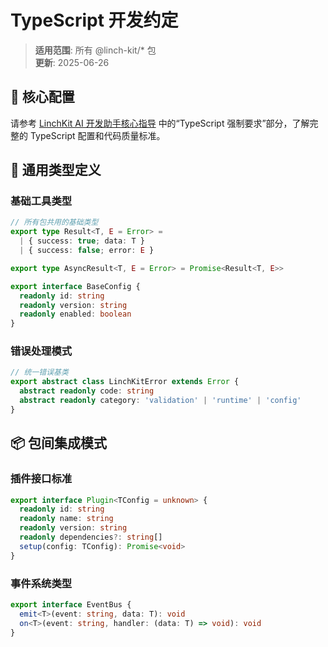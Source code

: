 # TypeScript 开发约定

> **适用范围**: 所有 @linch-kit/* 包  
> **更新**: 2025-06-26

## 🎯 核心配置

请参考 [LinchKit AI 开发助手核心指导](../../MASTER_GUIDELINES.md) 中的“TypeScript 强制要求”部分，了解完整的 TypeScript 配置和代码质量标准。

## 🔧 通用类型定义

### 基础工具类型
```typescript
// 所有包共用的基础类型
export type Result<T, E = Error> = 
  | { success: true; data: T }
  | { success: false; error: E }

export type AsyncResult<T, E = Error> = Promise<Result<T, E>>

export interface BaseConfig {
  readonly id: string
  readonly version: string
  readonly enabled: boolean
}
```

### 错误处理模式
```typescript
// 统一错误基类
export abstract class LinchKitError extends Error {
  abstract readonly code: string
  abstract readonly category: 'validation' | 'runtime' | 'config'
}
```

## 📦 包间集成模式

### 插件接口标准
```typescript
export interface Plugin<TConfig = unknown> {
  readonly id: string
  readonly name: string
  readonly version: string
  readonly dependencies?: string[]
  setup(config: TConfig): Promise<void>
}
```

### 事件系统类型
```typescript
export interface EventBus {
  emit<T>(event: string, data: T): void
  on<T>(event: string, handler: (data: T) => void): void
}
```